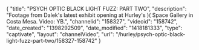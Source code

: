 {
    "title": "PSYCH OPTIC BLACK LIGHT FUZZ: PART TWO",
    "description": "Footage from Dalek's latest exhibit opening at Hurley's )( Space Gallery in Costa Mesa. Video: YB.",
    "channelid": "158327",
    "videoid": "158742",
    "date_created": "1398292509",
    "date_modified": "1418181333",
    "type": "captivate",
    "layout": "channelVideo",
    "url": "\/hurley\/psych-optic-black-light-fuzz-part-two\/158327-158742"
}